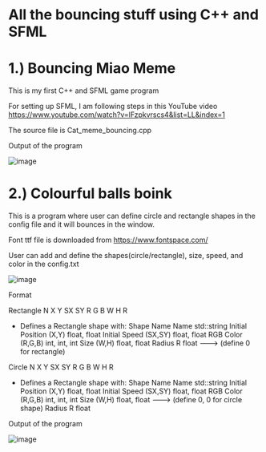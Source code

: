 # All the bouncing stuff using C++ and SFML

# 1.) Bouncing Miao Meme
This is my first C++ and SFML game program

For setting up SFML, I am following steps in this YouTube video
https://www.youtube.com/watch?v=lFzpkvrscs4&list=LL&index=1

The source file is Cat_meme_bouncing.cpp

Output of the program

![image](https://github.com/taebearr/bouncing_miao_meme/assets/19384530/872969f3-a162-4745-b71f-5e29c453f53c)

# 2.) Colourful balls boink
This is a program where user can define circle and rectangle shapes in the config file and it will bounces in the window.

Font ttf file is downloaded from https://www.fontspace.com/

User can add and define the shapes(circle/rectangle), size, speed, and color in the config.txt

![image](https://github.com/taebearr/all_the_bouncing_stuff/assets/19384530/599bae27-53a2-4b2f-867f-20aac5986327)

Format

Rectangle N X Y SX SY R G B W H R
- Defines a Rectangle shape with:
  Shape Name  Name  std::string
  Initial Position  (X,Y)   float, float
  Initial Speed  (SX,SY)  float, float
  RGB Color  (R,G,B)  int, int, int
  Size  (W,H)  float, float
  Radius  R  float ---> (define 0 for rectangle)

Circle N X Y SX SY R G B W H R
- Defines a Rectangle shape with:
  Shape Name  Name  std::string
  Initial Position  (X,Y)   float, float
  Initial Speed  (SX,SY)  float, float
  RGB Color  (R,G,B)  int, int, int
  Size  (W,H)  float, float ---> (define 0, 0 for circle shape)
  Radius  R  float


Output of the program

![image](https://github.com/taebearr/all_the_bouncing_stuff/assets/19384530/aee0a0f9-7d61-4fb8-93bf-38bc2beb05aa)





